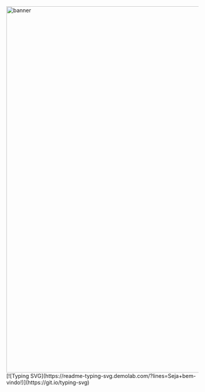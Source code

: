<img width="2400" height="960" alt="banner" src="https://github.com/user-attachments/assets/6d469c35-f657-43a7-acc4-9dbda9c803d5" />
[![Typing SVG](https://readme-typing-svg.demolab.com/?lines=Seja+bem-vindo!)](https://git.io/typing-svg)
